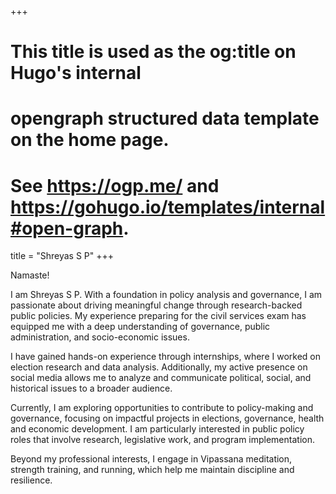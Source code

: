+++
# This title is used as the og:title on Hugo's internal
# opengraph structured data template on the home page.
# See https://ogp.me/ and https://gohugo.io/templates/internal#open-graph.
title = "Shreyas S P"
+++

Namaste!

I am Shreyas S P. With a foundation in policy analysis and governance, I am passionate about driving meaningful change through research-backed public policies. My experience preparing for the civil services exam has equipped me with a deep understanding of governance, public administration, and socio-economic issues.

I have gained hands-on experience through internships, where I worked on election research and data analysis. Additionally, my active presence on social media allows me to analyze and communicate political, social, and historical issues to a broader audience.

Currently, I am exploring opportunities to contribute to policy-making and governance, focusing on impactful projects in elections, governance, health and economic development. I am particularly interested in public policy roles that involve research, legislative work, and program implementation.

Beyond my professional interests, I engage in Vipassana meditation, strength training, and running, which help me maintain discipline and resilience.


